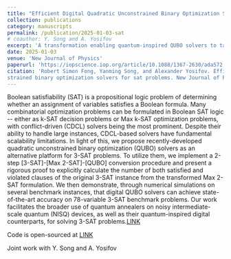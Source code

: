 ```yaml
---
title: "Efficient Digital Quadratic Unconstrained Binary Optimization Solvers for SAT Problems"
collection: publications
category: manuscripts
permalink: /publication/2025-01-03-sat
# coauthor: Y. Song and A. Yosifov
excerpt: 'A transformation enabling quantum-inspired QUBO solvers to tackle 3-SAT problems.'
date: 2025-01-03
venue: 'New Journal of Physics'
paperurl: 'https://iopscience.iop.org/article/10.1088/1367-2630/ada572'
citation: 'Robert Simon Fong, Yanming Song, and Alexander Yosifov. Efficient digital quadratic uncon-
strained binary optimization solvers for sat problems. New Journal of Physics, 2025'
---
```


Boolean satisfiability (SAT) is a propositional logic problem of determining whether an assignment of variables satisfies a Boolean formula. Many combinatorial optimization problems can be formulated in Boolean SAT logic -- either as k-SAT decision problems or Max k-SAT optimization problems, with conflict-driven (CDCL) solvers being the most prominent. Despite their ability to handle large instances, CDCL-based solvers have fundamental scalability limitations. In light of this, we propose recently-developed quadratic unconstrained binary optimization (QUBO) solvers as an alternative platform for 3-SAT problems. To utilize them, we implement a 2-step [3-SAT]-[Max 2-SAT]-[QUBO] conversion procedure and present a rigorous proof to explicitly calculate the number of both satisfied and violated clauses of the original 3-SAT instance from the transformed Max 2-SAT formulation. We then demonstrate, through numerical simulations on several benchmark instances, that digital QUBO solvers can achieve state-of-the-art accuracy on 78-variable 3-SAT benchmark problems. Our work facilitates the broader use of quantum annealers on noisy intermediate-scale quantum (NISQ) devices, as well as their quantum-inspired digital counterparts, for solving 3-SAT problems.[LINK](https://iopscience.iop.org/article/10.1088/1367-2630/ada572)

Code is open-sourced at [LINK](https://github.com/seashell-s/qubo-3sat)

Joint work with Y. Song and A. Yosifov